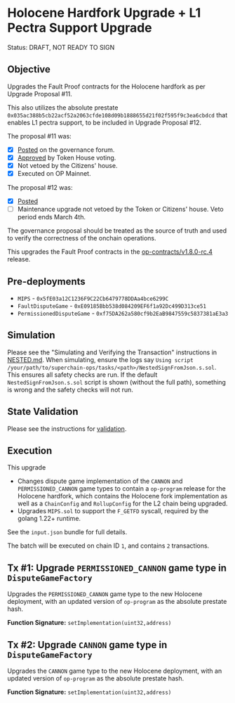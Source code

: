 # Holocene Hardfork Upgrade + L1 Pectra Support Upgrade

Status: DRAFT, NOT READY TO SIGN

## Objective

Upgrades the Fault Proof contracts for the Holocene hardfork as per Upgrade Proposal #11.

This also utilizes the absolute prestate `0x035ac388b5cb22acf52a2063cfde108d09b1888655d21f02f595f9c3ea6cbdcd` that enables L1 pectra support, to be included in Upgrade Proposal #12.

The proposal #11 was:

- [X] [Posted](https://gov.optimism.io/t/upgrade-proposal-11-holocene-network-upgrade/9313) on the governance forum.
- [X] [Approved](https://vote.optimism.io/proposals/20127877429053636874064552098716749508236019236440427814457915785398876262515) by Token House voting.
- [X] Not vetoed by the Citizens' house.
- [X] Executed on OP Mainnet.

The proposal #12 was:

- [X] [Posted](https://gov.optimism.io/t/upgrade-proposal-12-l1-pectra-readiness/9706)
- [ ] Maintenance upgrade not vetoed by the Token or Citizens' house. Veto period ends March 4th.

The governance proposal should be treated as the source of truth and used to verify the correctness of the onchain operations.

This upgrades the Fault Proof contracts in the
[op-contracts/v1.8.0-rc.4](https://github.com/ethereum-optimism/optimism/tree/op-contracts/v1.8.0-rc.4) release.

## Pre-deployments

- `MIPS` - `0x5fE03a12C1236F9C22Cb6479778DDAa4bce6299C`
- `FaultDisputeGame` - `0xE09185Bbb538d084209EF6f1a92Dc499D313ce51`
- `PermissionedDisputeGame` - `0xf75DA262a580cf9b2EaB9847559c5837381aE3a3`

## Simulation

Please see the "Simulating and Verifying the Transaction" instructions in [NESTED.md](../../../NESTED.md).
When simulating, ensure the logs say `Using script /your/path/to/superchain-ops/tasks/<path>/NestedSignFromJson.s.sol`.
This ensures all safety checks are run. If the default `NestedSignFromJson.s.sol` script is shown (without the full path), something is wrong and the safety checks will not run.

## State Validation

Please see the instructions for [validation](./VALIDATION.md).

## Execution

This upgrade
* Changes dispute game implementation of the `CANNON` and `PERMISSIONED_CANNON` game types to contain a `op-program` release for the Holocene hardfork, which contains
  the Holocene fork implementation as well as a `ChainConfig` and `RollupConfig` for the L2 chain being upgraded.
* Upgrades `MIPS.sol` to support the `F_GETFD` syscall, required by the golang 1.22+ runtime.

See the `input.json` bundle for full details.

The batch will be executed on chain ID `1`, and contains `2` transactions.

## Tx #1: Upgrade `PERMISSIONED_CANNON` game type in `DisputeGameFactory`
Upgrades the `PERMISSIONED_CANNON` game type to the new Holocene deployment, with an updated version of `op-program` as the absolute prestate hash.

**Function Signature:** `setImplementation(uint32,address)`

## Tx #2: Upgrade `CANNON` game type in `DisputeGameFactory`
Upgrades the `CANNON` game type to the new Holocene deployment, with an updated version of `op-program` as the absolute prestate hash.

**Function Signature:** `setImplementation(uint32,address)`